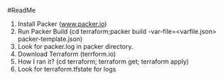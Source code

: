 #ReadMe
1. Install Packer (www.packer.io)
2. Run Packer Build (cd terraform;packer build -var-file=<varfile.json> packer-template.json)
3. Look for packer.log in packer directory.
4. Download Terraform (terrform.io)
5. How I ran it? (cd terraform; terraform get; terraform apply)
6. Look for terraform.tfstate for logs
